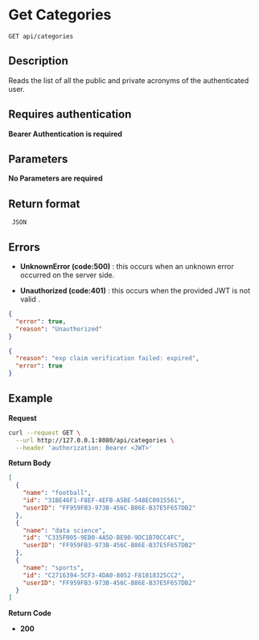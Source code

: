 # Get Categories

    GET api/categories

## Description

Reads the list of all the public and private acronyms of the authenticated user.

## Requires authentication

**Bearer Authentication is required**

## Parameters

**No Parameters are required**

## Return format

     JSON

## Errors

- **UnknownError (code:500)** : this occurs when an unknown error occurred on the server side.

- **Unauthorized (code:401)** : this occurs when the provided JWT is not valid .

```json
{
  "error": true,
  "reason": "Unauthorized"
}
```

```json
{
  "reason": "exp claim verification failed: expired",
  "error": true
}
```

## Example

**Request**

```bash
curl --request GET \
  --url http://127.0.0.1:8080/api/categories \
  --header 'authorization: Bearer <JWT>'
```

**Return Body**

```json
[
  {
    "name": "football",
    "id": "31BE46F1-F8EF-4EFB-A5BE-548EC0915561",
    "userID": "FF959FB3-973B-456C-B86E-B37E5F657DB2"
  },
  {
    "name": "data science",
    "id": "C335F005-9EB0-4A5D-BE90-9DC1B70CC4FC",
    "userID": "FF959FB3-973B-456C-B86E-B37E5F657DB2"
  },
  {
    "name": "sports",
    "id": "C2716394-5CF3-4DA0-8052-F81018325CC2",
    "userID": "FF959FB3-973B-456C-B86E-B37E5F657DB2"
  }
]
```

**Return Code**

- **200**
